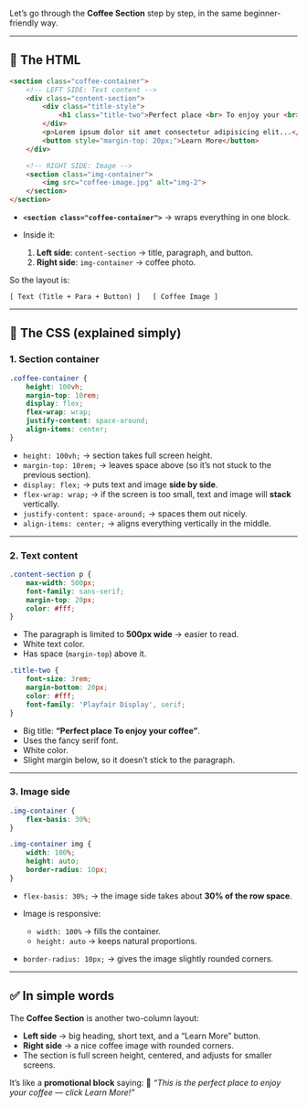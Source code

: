 Let’s go through the **Coffee Section** step by step, in the same beginner-friendly way.

---

## 🔹 The HTML

```html
<section class="coffee-container">
    <!-- LEFT SIDE: Text content -->
    <div class="content-section">
        <div class="title-style">
            <h1 class="title-two">Perfect place <br> To enjoy your <br> coffee</h1>
        </div>
        <p>Lorem ipsum dolor sit amet consectetur adipisicing elit...</p>
        <button style="margin-top: 20px;">Learn More</button>
    </div>

    <!-- RIGHT SIDE: Image -->
    <section class="img-container">
        <img src="coffee-image.jpg" alt="img-2">
    </section>
</section>
```

* **`<section class="coffee-container">`** → wraps everything in one block.
* Inside it:

  1. **Left side**: `content-section` → title, paragraph, and button.
  2. **Right side**: `img-container` → coffee photo.

So the layout is:

```
[ Text (Title + Para + Button) ]   [ Coffee Image ]
```

---

## 🔹 The CSS (explained simply)

### 1. Section container

```css
.coffee-container {
    height: 100vh;
    margin-top: 10rem;
    display: flex;
    flex-wrap: wrap;
    justify-content: space-around;
    align-items: center;
}
```

* `height: 100vh;` → section takes full screen height.
* `margin-top: 10rem;` → leaves space above (so it’s not stuck to the previous section).
* `display: flex;` → puts text and image **side by side**.
* `flex-wrap: wrap;` → if the screen is too small, text and image will **stack** vertically.
* `justify-content: space-around;` → spaces them out nicely.
* `align-items: center;` → aligns everything vertically in the middle.

---

### 2. Text content

```css
.content-section p {
    max-width: 500px;
    font-family: sans-serif;
    margin-top: 20px;
    color: #fff;
}
```

* The paragraph is limited to **500px wide** → easier to read.
* White text color.
* Has space (`margin-top`) above it.

```css
.title-two {
    font-size: 3rem;
    margin-bottom: 20px;
    color: #fff;
    font-family: 'Playfair Display', serif;
}
```

* Big title: **“Perfect place To enjoy your coffee”**.
* Uses the fancy serif font.
* White color.
* Slight margin below, so it doesn’t stick to the paragraph.

---

### 3. Image side

```css
.img-container {
    flex-basis: 30%;
}

.img-container img {
    width: 100%;
    height: auto;
    border-radius: 10px;
}
```

* `flex-basis: 30%;` → the image side takes about **30% of the row space**.
* Image is responsive:

  * `width: 100%` → fills the container.
  * `height: auto` → keeps natural proportions.
* `border-radius: 10px;` → gives the image slightly rounded corners.

---

## ✅ In simple words

The **Coffee Section** is another two-column layout:

* **Left side** → big heading, short text, and a “Learn More” button.
* **Right side** → a nice coffee image with rounded corners.
* The section is full screen height, centered, and adjusts for smaller screens.

It’s like a **promotional block** saying:
📢 *“This is the perfect place to enjoy your coffee — click Learn More!”*
